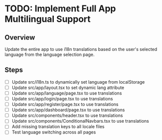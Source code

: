 # TODO: Implement Full App Multilingual Support

## Overview
Update the entire app to use i18n translations based on the user's selected language from the language selection page.

## Steps
- [ ] Update src/i18n.ts to dynamically set language from localStorage
- [ ] Update src/app/layout.tsx to set dynamic lang attribute
- [ ] Update src/app/language/page.tsx to use translations
- [ ] Update src/app/login/page.tsx to use translations
- [ ] Update src/app/register/page.tsx to use translations
- [ ] Update src/app/dashboard/page.tsx to use translations
- [ ] Update src/components/header.tsx to use translations
- [ ] Update src/components/ConditionalNavbars.tsx to use translations
- [ ] Add missing translation keys to all locale files
- [ ] Test language switching across all pages
